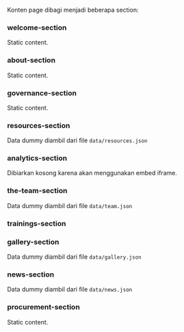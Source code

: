 Konten page dibagi menjadi beberapa section:

### welcome-section

Static content.

### about-section

Static content.

### governance-section

Static content.

### resources-section

Data dummy diambil dari file `data/resources.json`

### analytics-section

Dibiarkan kosong karena akan menggunakan embed iframe.

### the-team-section

Data dummy diambil dari file `data/team.json`

### trainings-section

### gallery-section

Data dummy diambil dari file `data/gallery.json`

### news-section

Data dummy diambil dari file `data/news.json`

### procurement-section

Static content.
